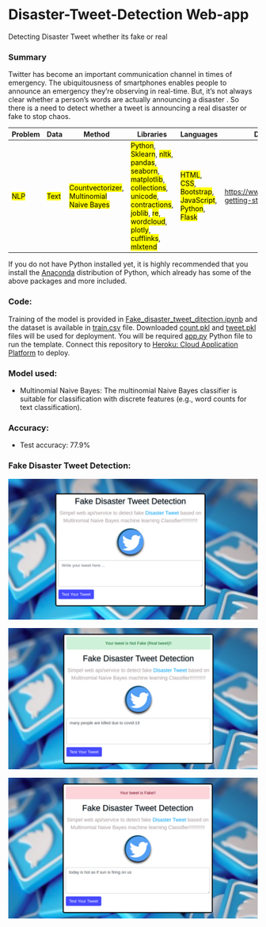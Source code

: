 # Disaster-Tweet-Detection Web-app
Detecting Disaster Tweet whether its fake or real

### Summary

Twitter has become an important communication channel in times of emergency. The ubiquitousness of smartphones enables people to announce an emergency they’re observing in real-time. But, it’s not always clear whether a person’s words are actually announcing a disaster . So there is a need to detect whether a tweet is announcing a real disaster or fake to stop chaos.




| Problem | Data | Method | Libraries | Languages | Dataset-Link |
|------|----|------|--------|--------|------------|
|<mark>NLP</mark>|<mark>Text</mark>|<mark>Countvectorizer</mark>, <mark>Multinomial Naive Bayes</mark>| <mark>Python</mark>, <mark>Sklearn</mark>, <mark>nltk</mark>, <mark>pandas</mark>, <mark>seaborn</mark>, <mark>matplotlib</mark>, <mark>collections</mark>,<mark> unicode</mark>, <mark>contractions</mark>, <mark>joblib</mark>, <mark>re</mark>, <mark>wordcloud</mark>, <mark>plotly</mark>, <mark>cufflinks</mark>, <mark>mlxtend</mark>|<mark>HTML</mark>, <mark>CSS</mark>, <mark>Bootstrap</mark>, <mark>JavaScript</mark>, <mark>Python</mark>, <mark>Flask</mark>| https://www.kaggle.com/c/nlp-getting-started/data |

If you do not have Python installed yet, it is highly recommended that you install the [Anaconda](https://docs.anaconda.com/anaconda/install/) distribution of Python, which already has some of the above packages and more included.

### Code:


Training of the model is provided in [Fake_disaster_tweet_ditection.ipynb](https://github.com/harshita-d/Disaster-Tweet-Detection/blob/master/Fake_disaster_tweet_ditection.ipynb) and the dataset is available in [train.csv](https://github.com/harshita-d/Disaster-Tweet-Detection/blob/master/train.csv) file. Downloaded [count.pkl](https://github.com/harshita-d/Disaster-Tweet-Detection/blob/master/count.pkl) and [tweet.pkl](https://github.com/harshita-d/Disaster-Tweet-Detection/blob/master/tweet.pkl) files will be used for deployment. You will be required [app.py](https://github.com/harshita-d/Disaster-Tweet-Detection/blob/master/app.py) Python file to run the template. Connect this repository to [Heroku: Cloud Application Platform](https://dashboard.heroku.com/apps) to deploy.  

### Model used:
- Multinomial Naive Bayes: The multinomial Naive Bayes classifier is suitable for classification with discrete features (e.g., word counts for text classification).

### Accuracy:
- Test accuracy: 77.9%

### Fake Disaster Tweet Detection:

![](/images/1.png)

![](/images/2.png)

![](/images/3.png)

